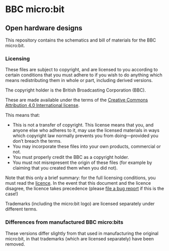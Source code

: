 # BBC micro:bit
## Open hardware designs

This repository contains the schematics and bill of materials for the BBC
micro:bit.

### Licensing

These files are subject to copyright, and are licensed to you according to
certain conditions that you must adhere to if you wish to do anything which
means redistributing them in whole or part, including derived versions.

The copyright holder is the British Broadcasting Corporation (BBC).

These are made available under the terms of the [Creative Commons Attribution 4.0 International license](https://creativecommons.org/licenses/by/4.0/).

This means that:

* This is not a transfer of copyright. This license means that you, and
  anyone else who adheres to it, may use the licensed materials
  in ways which copyright law normally prevents you from doing—provided
  you don’t breach the terms.
* You may incorporate these files into your own products, commercial or not.
* You must properly credit the BBC as a copyright holder.
* You must not misrepresent the origin of these files (for example by claiming
  that you created them when you did not).

Note that this only a brief summary: for the full licensing conditions, you
must read the [licence](http://creativecommons.org/licenses/by/4.0/). In the
event that this document and the licence disagree, the licence takes
precedence (please [file a bug report](https://github.com/bbcmicrobit/hardware/issues) if this is the case!)

Trademarks (including the micro:bit logo) are licensed separately under
different terms.

### Differences from manufactured BBC micro:bits

These versions differ slightly from that used in manufacturing the original
micro:bit, in that trademarks (which are licensed separately) have been
removed.

